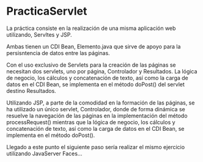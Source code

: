 # PracticaServlet

La práctica consiste en la realización de una misma aplicación web utilizando, Servltes y JSP.

Ambas tienen un CDI Bean, Elemento.java que sirve de apoyo para la persisntencia de datos entre las páginas.

Con el uso exclusivo de Servlets para la creación de las páginas se necesitan dos servlets, uno por página, Controlador y Resultados.  La lógica de negocio, los cálculos y concatenación de texto, así como la carga de datos en el CDI Bean, se implementa en el método doPost() del servlet destino Resultados.

Utilizando JSP, a parte de la comodidad en la formación de las páginas, se ha utilizado un único servlet, Controlador, donde de forma dinámica se resuelve la navegación de las páginas en la implementación del método processRequest() mientras que la lógica de negocio, los cálculos y concatenación de texto, así como la carga de datos en el CDI Bean, se implementa en el método doPost().

Llegado a este punto el siguiente paso sería realizar el mismo ejercicio utilizando JavaServer Faces…

